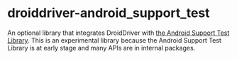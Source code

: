 # droiddriver-android_support_test

An optional library that integrates DroidDriver with [the Android Support Test Library](https://code.google.com/p/android-test-kit/wiki/AndroidJUnitRunnerUserGuide).
This is an experimental library because the Android Support Test Library is at early stage and many
APIs are in internal packages.